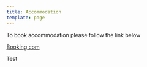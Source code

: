 ```yaml
---
title: Accommodation
template: page
---
```

To book accommodation please follow the link below

[Booking.com](https://www.booking.com/hotel/gb/the-lion-inn-theberton.en-gb.html#tab-main)

Test